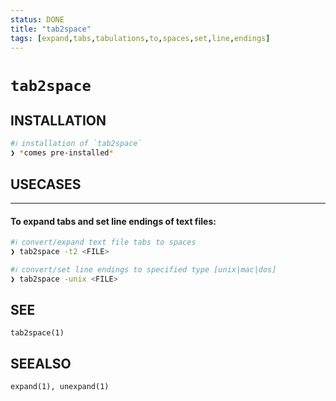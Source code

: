 ```yaml
---
status: DONE
title: "tab2space"
tags: [expand,tabs,tabulations,to,spaces,set,line,endings]
---
```


# `tab2space`

## INSTALLATION


```bash
#ℹ︎ installation of `tab2space`
❯ *comes pre-installed*
```


## USECASES

----
#### To expand tabs and set line endings of text files:


```bash
#ℹ︎ convert/expand text file tabs to spaces
❯ tab2space -t2 <FILE>
```


```bash
#ℹ︎ convert/set line endings to specified type [unix|mac|dos]
❯ tab2space -unix <FILE>
```



## SEE

    tab2space(1)

## SEEALSO

    expand(1), unexpand(1)


